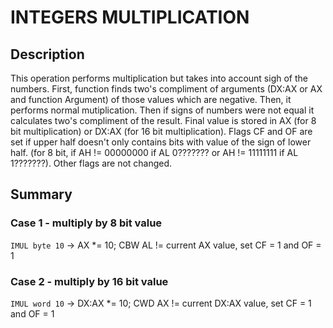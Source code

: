 
# INTEGERS MULTIPLICATION
## Description
This operation performs multiplication but takes into account sigh of the 
numbers. First, function finds two's compliment of arguments (DX:AX or AX and
function Argument) of those values which are negative. Then, it performs normal
mutiplication. Then if signs of numbers were not equal it calculates two's 
compliment of the result. Final value is stored in AX (for 8 bit multiplication) or
DX:AX (for 16 bit multiplication). Flags CF and OF are set if upper half 
doesn't only contains bits with value of the sign of lower half. (for 8 bit, 
if AH != 00000000 if AL 0??????? or AH != 11111111 if AL 1???????).
Other flags are not changed.

## Summary
### Case 1 - multiply by 8 bit value
`IMUL byte 10` -> AX *= 10; CBW AL != current AX value, set CF = 1 and OF = 1

### Case 2 - multiply by 16 bit value
`IMUL word 10` -> DX:AX *= 10; CWD AX != current DX:AX value, set CF = 1 and OF = 1
